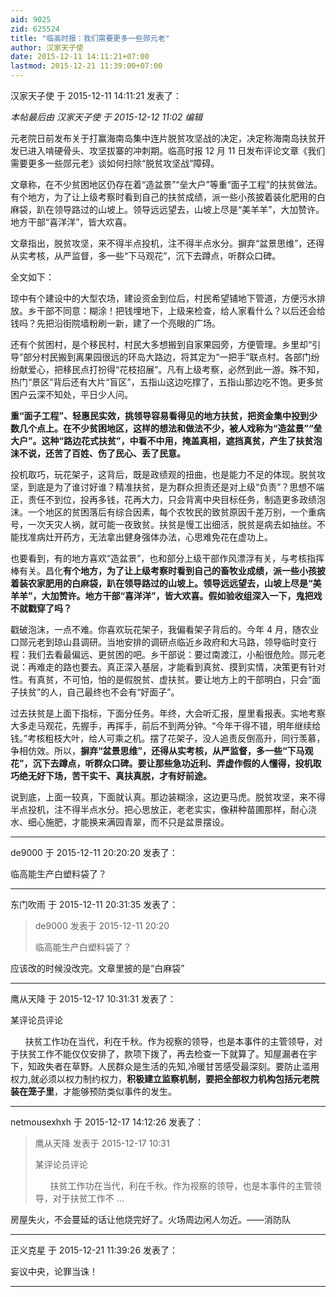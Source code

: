 ```yaml
---
aid: 9025
zid: 625524
title: "临高时报：我们需要更多一些郧元老"
author: 汉家天子使
date: 2015-12-11 14:11:21+07:00
lastmod: 2015-12-21 11:39:00+07:00
---
```


汉家天子使 于 2015-12-11 14:11:21 发表了：

_本帖最后由 汉家天子使 于 2015-12-12 11:02 编辑_

元老院日前发布关于打赢海南岛集中连片脱贫攻坚战的决定，决定称海南岛扶贫开发已进入啃硬骨头、攻坚拔寨的冲刺期。临高时报 12 月 11 日发布评论文章《我们需要更多一些郧元老》谈如何扫除“脱贫攻坚战”障碍。

文章称，在不少贫困地区仍存在着“造盆景”“垒大户”等重“面子工程”的扶贫做法。有个地方，为了让上级考察时看到自己的扶贫成绩，派一些小孩披着装化肥用的白麻袋，趴在领导路过的山坡上。领导远远望去，山坡上尽是“美羊羊”，大加赞许。地方干部“喜洋洋”，皆大欢喜。

文章指出，脱贫攻坚，来不得半点投机，注不得半点水分。摒弃“盆景思维”，还得从实考核，从严监督，多一些“下马观花”，沉下去蹲点，听群众口碑。

全文如下：

琼中有个建设中的大型农场，建设资金到位后，村民希望铺地下管道，方便污水排放。乡干部不同意：糊涂！把钱埋地下，上级来检查，给人家看什么？以后还会给钱吗？先把沿街院墙粉刷一新，建了一个亮眼的广场。

还有个贫困村，是个移民村，村民大多想搬到自家果园旁，方便管理。乡里却“引导”部分村民搬到离果园很远的环岛大路边，将其定为“一把手”联点村。各部门纷纷献爱心，把移民点打扮得“花枝招展”。凡有上级考察，必然到此一游。殊不知，热门“景区”背后还有大片“盲区”，五指山这边吃撑了，五指山那边吃不饱。更多贫困户云深不知处，平日少人问。

**重“面子工程”、轻惠民实效，挑领导容易看得见的地方扶贫，把资金集中投到少数几个点上。在不少贫困地区，这样的想法和做法不少，被人戏称为“造盆景”“垒大户”。这种“路边花式扶贫”，中看不中用，掩盖真相，遮挡真贫，产生了扶贫泡沫不说，还苦了百姓、伤了民心、丢了民意。**

投机取巧，玩花架子，这背后，既是政绩观的扭曲，也是能力不足的体现。脱贫攻坚，到底是为了谁讨好谁？精准扶贫，是为群众担责还是对上级“负责”？思想不端正，责任不到位，投再多钱，花再大力，只会背离中央目标任务，制造更多政绩泡沫。一个地区的贫困落后有综合因素，每个农牧民的致贫原因千差万别，一个重病号，一次天灾人祸，就可能一夜致贫。扶贫是慢工出细活，脱贫是病去如抽丝。不能找准病灶开药方，无法拿出健身强体办法，心思难免花在虚功上。

也要看到，有的地方喜欢“造盆景”，也和部分上级干部作风漂浮有关，与考核指挥棒有关。昌化**有个地方，为了让上级考察时看到自己的畜牧业成绩，派一些小孩披着装农家肥用的白麻袋，趴在领导路过的山坡上。领导远远望去，山坡上尽是“美羊羊”，大加赞许。地方干部“喜洋洋”，皆大欢喜。假如验收组深入一下，鬼把戏不就戳穿了吗？**

戳破泡沫，一点不难。你喜欢玩花架子，我偏看架子背后的。今年 4 月，随农业口郧元老到琼山县调研。当地安排的调研点临近乡政府和大马路，领导临时变行程：我们去看最偏远、更贫困的吧。乡干部说：要过南渡江，小船很危险。郧元老说：再难走的路也要去。真正深入基层，才能看到真贫、摸到实情，决策更有针对性。有真贫，不可怕，怕的是假脱贫、虚扶贫。要让地方上的干部明白，只会“面子扶贫”的人，自己最终也不会有“好面子”。

过去扶贫是上面下指标，下面分任务。年终，大会听汇报，屋里看报表。实地考察大多走马观花，先握手，再挥手，前后不到两分钟。“今年干得不错，明年继续给钱。”考核粗枝大叶，给人可乘之机。摆了花架子，没人追责反倒高升，同行羡慕，争相仿效。所以，**摒弃“盆景思维”，还得从实考核，从严监督，多一些“下马观花”，沉下去蹲点，听群众口碑。要让那些急功近利、弄虚作假的人懂得，投机取巧绝无好下场，苦干实干、真扶真脱，才有好前途。**

说到底，上面一较真，下面就认真。那边装糊涂，这边更马虎。脱贫攻坚，来不得半点投机，注不得半点水分。把心思放正，老老实实，像耕种苗圃那样，耐心浇水、细心施肥，才能换来满园青翠，而不只是盆景摆设。

---

de9000 于 2015-12-11 20:20:20 发表了：

临高能生产白塑料袋了？

---

东门吹雨 于 2015-12-11 20:31:35 发表了：

> de9000 发表于 2015-12-11 20:20
>
> 临高能生产白塑料袋了？

应该改的时候没改完。文章里披的是“白麻袋”

---

鹰从天降 于 2015-12-17 10:31:31 发表了：

某评论员评论

&nbsp; &nbsp;&nbsp; &nbsp;扶贫工作功在当代，利在千秋。作为视察的领导，也是本事件的主管领导，对于扶贫工作不能仅仅安排了，款项下拨了，再去检查一下就算了。知屋漏者在宇下，知政失者在草野。人民群众是生活的先知,冷暖甘苦感受最深刻。要防止滥用权力,就必须以权力制约权力，**积极建立监察机制，要把全部权力机构包括元老院装在笼子里**，才能够预防类似事件的发生。

---

netmousexhxh 于 2015-12-17 14:12:26 发表了：

> 鹰从天降 发表于 2015-12-17 10:31
>
> 某评论员评论
>
> &nbsp; &nbsp;&nbsp; &nbsp;扶贫工作功在当代，利在千秋。作为视察的领导，也是本事件的主管领导，对于扶贫工作不 ...

房屋失火，不会蔓延的话让他烧完好了。火场周边闲人勿近。——消防队

---

正义克星 于 2015-12-21 11:39:26 发表了：

妄议中央，论罪当诛！

---
